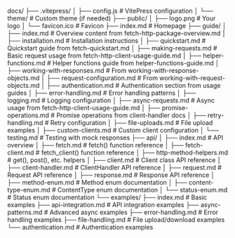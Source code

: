 docs/
├── .vitepress/
│   ├── config.js            # VitePress configuration
│   └── theme/               # Custom theme (if needed)
├── public/
│   ├── logo.png             # Your logo
│   └── favicon.ico          # Favicon
├── index.md                 # Homepage
├── guide/
│   ├── index.md             # Overview content from fetch-http-package-overview.md
│   ├── installation.md      # Installation instructions
│   ├── quickstart.md        # Quickstart guide from fetch-quickstart.md
│   ├── making-requests.md   # Basic request usage from fetch-http-client-usage-guide.md
│   ├── helper-functions.md  # Helper functions guide from helper-functions-guide.md
│   ├── working-with-responses.md  # From working-with-response-objects.md
│   ├── request-configuration.md   # From working-with-request-objects.md
│   ├── authentication.md    # Authentication section from usage guides
│   ├── error-handling.md    # Error handling patterns
│   ├── logging.md           # Logging configuration
│   ├── async-requests.md    # Async usage from fetch-http-client-usage-guide.md
│   ├── promise-operations.md # Promise operations from client-handler docs
│   ├── retry-handling.md    # Retry configuration
│   ├── file-uploads.md      # File upload examples
│   ├── custom-clients.md    # Custom client configuration
│   └── testing.md           # Testing with mock responses
├── api/
│   ├── index.md             # API overview
│   ├── fetch.md             # fetch() function reference
│   ├── fetch-client.md      # fetch_client() function reference
│   ├── http-method-helpers.md # get(), post(), etc. helpers
│   ├── client.md            # Client class API reference
│   ├── client-handler.md    # ClientHandler API reference
│   ├── request.md           # Request API reference
│   ├── response.md          # Response API reference
│   ├── method-enum.md       # Method enum documentation
│   ├── content-type-enum.md # ContentType enum documentation
│   └── status-enum.md       # Status enum documentation
└── examples/
    ├── index.md             # Basic examples
    ├── api-integration.md   # API integration examples
    ├── async-patterns.md    # Advanced async examples
    ├── error-handling.md    # Error handling examples
    ├── file-handling.md     # File upload/download examples
    └── authentication.md    # Authentication examples
